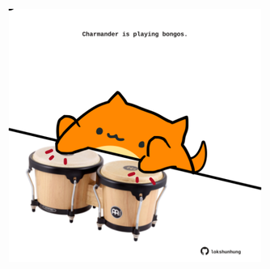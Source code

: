 <!-- built at 12/05/2023, 20:00:59 UTC -->
<p align="center">
  <img width="500" height="500" src="./ReadmeImage.svg">
</p>
